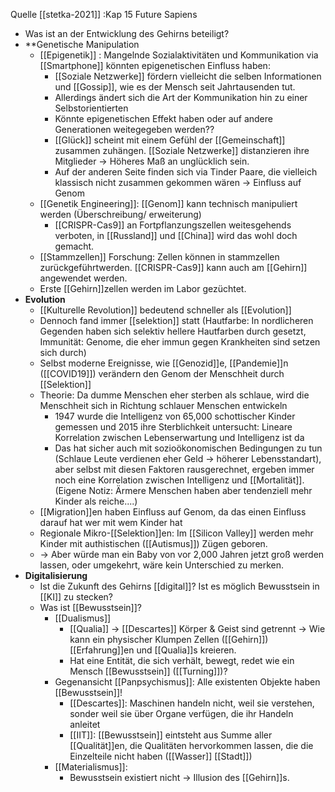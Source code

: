 Quelle [[stetka-2021]] :Kap 15 Future Sapiens
- Was ist an der Entwicklung des Gehirns beteiligt?
- **Genetische Manipulation
	- [[Epigenetik]] : Mangelnde Sozialaktivitäten und Kommunikation via [[Smartphone]] könnten epigenetischen Einfluss haben:
		- [[Soziale Netzwerke]] fördern vielleicht die selben Informationen und [[Gossip]], wie es der Mensch seit Jahrtausenden tut. 
		- Allerdings ändert sich die Art der Kommunikation hin zu einer Selbstorientierten
		- Könnte epigenetischen Effekt haben oder auf andere Generationen weitegegeben werden??
		- [[Glück]] scheint mit einem Gefühl der [[Gemeinschaft]] zusammen zuhängen. [[Soziale Netzwerke]] distanzieren ihre Mitglieder -> Höheres Maß an unglücklich sein.
		- Auf der anderen Seite finden sich via Tinder Paare, die vielleich klassisch nicht zusammen gekommen wären -> Einfluss auf Genom
	- [[Genetik Engineering]]: [[Genom]] kann technisch manipuliert werden (Überschreibung/ erweiterung)
		- [[CRISPR-Cas9]] an Fortpflanzungszellen weitesgehends verboten, in [[Russland]] und [[China]] wird das wohl doch gemacht.
	- [[Stammzellen]] Forschung: Zellen können in stammzellen zurückgeführtwerden. [[CRISPR-Cas9]] kann auch am [[Gehirn]] angewendet werden.
	- Erste [[Gehirn]]zellen werden im Labor gezüchtet. 
- **Evolution**
	- [[Kulturelle Revolution]] bedeutend schneller als [[Evolution]]
	- Dennoch fand immer [[selektion]] statt (Hautfarbe: In nordlicheren Gegenden haben sich selektiv hellere Hautfarben durch gesetzt, Immunität: Genome, die eher immun gegen Krankheiten sind setzen sich durch)
	- Selbst moderne Ereignisse, wie [[Genozid]]e, [[Pandemie]]n ([[COVID19]]) verändern den Genom der Menschheit durch [[Selektion]] 
	- Theorie: Da dumme Menschen eher sterben als schlaue, wird die Menschheit sich in Richtung schlauer Menschen entwickeln
		- 1947 wurde die Intelligenz von 65,000 schottischer Kinder gemessen und 2015 ihre Sterblichkeit untersucht: Lineare Korrelation zwischen Lebenserwartung und Intelligenz ist da
		- Das hat sicher auch mit sozioökonomischen Bedingungen zu tun (Schlaue Leute verdienen eher Geld -> höherer Lebensstandart), aber selbst mit diesen Faktoren rausgerechnet, ergeben immer noch eine Korrelation zwischen Intelligenz und [[Mortalität]]. (Eigene Notiz: Ärmere Menschen haben aber tendenziell mehr Kinder als reiche....)
	- [[Migration]]en haben Einfluss auf Genom, da das einen Einfluss darauf hat wer mit wem Kinder hat
	- Regionale Mikro-[[Selektion]]en: Im [[Silicon Valley]] werden mehr Kinder mit authistischen ([[Autismus]]) Zügen geboren.
	- -> Aber würde man ein Baby von vor 2,000 Jahren jetzt groß werden lassen, oder umgekehrt, wäre kein Unterschied zu merken.
- **Digitalisierung**
	- Ist die Zukunft des Gehirns [[digital]]? Ist es möglich Bewusstsein in [[KI]] zu stecken? 
	- Was ist [[Bewusstsein]]?
		- [[Dualismus]]
			- [[Qualia]]  -> [[Descartes]] Körper & Geist sind getrennt -> Wie kann ein physischer Klumpen Zellen ([[Gehirn]]) [[Erfahrung]]en und [[Qualia]]s kreieren.
			- Hat eine Entität, die sich verhält, bewegt, redet wie ein Mensch [[Bewusstsein]] ([[Turning]])?
		- Gegenansicht [[Panpsychismus]]: Alle existenten Objekte haben [[Bewusstsein]]!
			- [[Descartes]]: Maschinen handeln nicht, weil sie verstehen, sonder weil sie über Organe verfügen, die ihr Handeln anleitet
			- [[IIT]]:  [[Bewusstsein]] eintsteht aus Summe aller [[Qualität]]en, die Qualitäten hervorkommen lassen, die die Einzelteile nicht haben ([[Wasser]] [[Stadt]])
		- [[Materialismus]]:
			- Bewusstsein existiert nicht -> Illusion des [[Gehirn]]s.